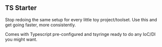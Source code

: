 ## TS Starter

Stop redoing the same setup for every little toy project/toolset. Use this and get going faster, more consistently.

Comes with Typescript pre-configured and tsyringe ready to do any IoC/DI you might want.